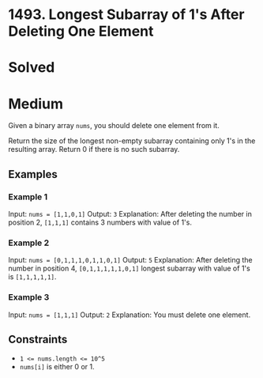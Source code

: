 # 1493. Longest Subarray of 1's After Deleting One Element
# Solved
# Medium

Given a binary array `nums`, you should delete one element from it.

Return the size of the longest non-empty subarray containing only 1's in the resulting array. Return 0 if there is no such subarray.

 
## Examples

### Example 1

Input: `nums = [1,1,0,1]`
Output: `3`
Explanation: After deleting the number in position 2, `[1,1,1]` contains 3 numbers with value of 1's.

### Example 2

Input: `nums = [0,1,1,1,0,1,1,0,1]`
Output: `5`
Explanation: After deleting the number in position 4, `[0,1,1,1,1,1,0,1]` longest subarray with value of 1's is `[1,1,1,1,1]`.

### Example 3

Input: `nums = [1,1,1]`
Output: `2`
Explanation: You must delete one element.
 

## Constraints

* `1 <= nums.length <= 10^5`
* `nums[i]` is either 0 or 1.
